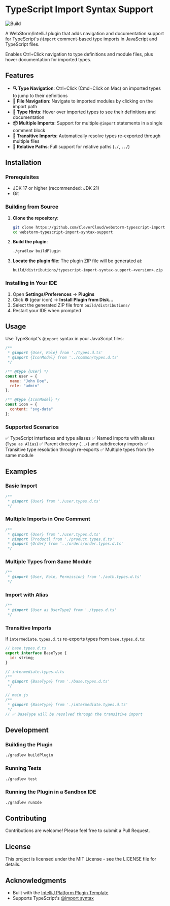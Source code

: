 # TypeScript Import Syntax Support

![Build](https://github.com/CleverCloud/webstorm-typescript-import-syntax-support/workflows/Build/badge.svg)

<!-- Plugin description -->
A WebStorm/IntelliJ plugin that adds navigation and documentation support for TypeScript's `@import` comment-based type imports in JavaScript and TypeScript files.

Enables Ctrl+Click navigation to type definitions and module files, plus hover documentation for imported types.
<!-- Plugin description end -->

## Features

- **🔍 Type Navigation**: Ctrl+Click (Cmd+Click on Mac) on imported types to jump to their definitions
- **📁 File Navigation**: Navigate to imported modules by clicking on the import path
- **📖 Type Hints**: Hover over imported types to see their definitions and documentation
- **📦 Multiple Imports**: Support for multiple `@import` statements in a single comment block
- **🔗 Transitive Imports**: Automatically resolve types re-exported through multiple files
- **📂 Relative Paths**: Full support for relative paths (`./`, `../`)

## Installation

### Prerequisites

- JDK 17 or higher (recommended: JDK 21)
- Git

### Building from Source

1. **Clone the repository**:
   ```bash
   git clone https://github.com/CleverCloud/webstorm-typescript-import-syntax-support.git
   cd webstorm-typescript-import-syntax-support
   ```

2. **Build the plugin**:
   ```bash
   ./gradlew buildPlugin
   ```

3. **Locate the plugin file**:
   The plugin ZIP file will be generated at:
   ```
   build/distributions/typescript-import-syntax-support-<version>.zip
   ```

### Installing in Your IDE

1. Open **Settings/Preferences** → **Plugins**
2. Click **⚙️** (gear icon) → **Install Plugin from Disk...**
3. Select the generated ZIP file from `build/distributions/`
4. Restart your IDE when prompted

## Usage

Use TypeScript's `@import` syntax in your JavaScript files:

```javascript
/**
 * @import {User, Role} from './types.d.ts'
 * @import {IconModel} from '../common/types.d.ts'
 */

/** @type {User} */
const user = {
  name: "John Doe",
  role: "admin"
};

/** @type {IconModel} */
const icon = {
  content: "svg-data"
};
```

### Supported Scenarios

✅ TypeScript interfaces and type aliases
✅ Named imports with aliases (`Type as Alias`)
✅ Parent directory (`../`) and subdirectory imports
✅ Transitive type resolution through re-exports
✅ Multiple types from the same module

## Examples

### Basic Import
```javascript
/**
 * @import {User} from './user.types.d.ts'
 */
```

### Multiple Imports in One Comment
```javascript
/**
 * @import {User} from './user.types.d.ts'
 * @import {Product} from './product.types.d.ts'
 * @import {Order} from '../orders/order.types.d.ts'
 */
```

### Multiple Types from Same Module
```javascript
/**
 * @import {User, Role, Permission} from './auth.types.d.ts'
 */
```

### Import with Alias
```javascript
/**
 * @import {User as UserType} from './types.d.ts'
 */
```

### Transitive Imports
If `intermediate.types.d.ts` re-exports types from `base.types.d.ts`:

```javascript
// base.types.d.ts
export interface BaseType {
  id: string;
}

// intermediate.types.d.ts
/**
 * @import {BaseType} from './base.types.d.ts'
 */

// main.js
/**
 * @import {BaseType} from './intermediate.types.d.ts'
 */
// ✅ BaseType will be resolved through the transitive import
```

## Development

### Building the Plugin

```bash
./gradlew buildPlugin
```

### Running Tests

```bash
./gradlew test
```

### Running the Plugin in a Sandbox IDE

```bash
./gradlew runIde
```

## Contributing

Contributions are welcome! Please feel free to submit a Pull Request.

## License

This project is licensed under the MIT License - see the LICENSE file for details.

## Acknowledgments

- Built with the [IntelliJ Platform Plugin Template](https://github.com/JetBrains/intellij-platform-plugin-template)
- Supports TypeScript's [@import syntax](https://devblogs.microsoft.com/typescript/announcing-typescript-5-3/#import-attributes)
